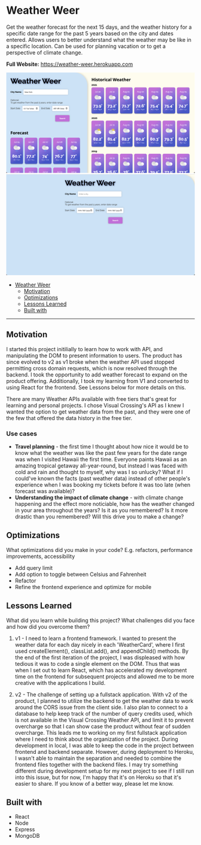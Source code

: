 # Weather Weer

Get the weather forecast for the next 15 days, and the weather history for a specific date range for the past 5 years based on the city and dates entered.  Allows users to better understand what the weather may be like in a specific location.  Can be used for planning vacation or to get a perspective of climate change. 

**Full Website:** https://weather-weer.herokuapp.com

![Screenshot of landing page](img/Screen%20Shot%202022-07-06%20at%2012.07.38%20AM.png)
![Screenshot of search result](img/Screen%20Shot%202022-07-07%20at%208.25.27%20PM.png)

- [Weather Weer](#weather-weer)
  - [Motivation](#motivation)
  - [Optimizations](#optimizations)
  - [Lessons Learned](#lessons-learned)
  - [Built with](#built-with)

***
## Motivation

I started this project initilially to learn how to work with API, and manipulating the DOM to present information to users. The product has since evolved to v2 as v1 broke when the weather API used stopped permitting cross domain requests, which is now resolved through the backend.  I took the opportunity to add weather forecast to expand on the product offering.  Additionally, I took my learning from V1 and converted to using React for the frontend.  See Lessons below for more details on this.

There are many Weather APIs available with free tiers that's great for learning and personal projects.  I chose Visual Crossing's API as I knew I wanted the option to get weather data from the past, and they were one of the few that offered the data history in the free tier.

### Use cases
- **Travel planning** - the first time I thought about how nice it would be to know what the weather was like the past few years for the date range was when I visited Hawaii the first time.  Everyone paints Hawaii as an amazing tropical getaway all-year-round, but instead I was faced with cold and rain and thought to myself, why was I so unlucky? What if I could've known the facts (past weather data) instead of other people's experience when I was booking my tickets before it was too late (when forecast was available)?
- **Understanding the impact of climate change** - with climate change happening and the effect more noticiable, how has the weather changed in your area throughout the years? Is it as you remembered? Is it more drastic than you remembered? Will this drive you to make a change?

## Optimizations

What optimizations did you make in your code? E.g. refactors, performance improvements, accessibility

- Add query limit
- Add option to toggle between Celsius and Fahrenheit
- Refactor
- Refine the frontend experience and optimize for mobile
## Lessons Learned

What did you learn while building this project? What challenges did you face and how did you overcome them?

1.  v1 - I need to learn a frontend framework.
I wanted to present the weather data for each day nicely in each 'WeatherCard', where I first used createElement(), classList.add(), and appendChild() methods.  By the end of the first iteration of the project, I was displeased with how tedious it was to code a single element on the DOM.  Thus that was when I set out to learn React, which has accelerated my development time on the frontend for subsequent projects and allowed me to be more creative with the applications I build.

2.  v2 - The challenge of setting up a fullstack application.
With v2 of the product, I planned to utilize the backend to get the weather data to work around the CORS issue from the client side.  I also plan to connect to a database to help keep track of the number of query credits used, which is not available in the Visual Crossing Weather API, and limit it to prevent overcharge so that I can show case the product without fear of sudden overcharge.  This leads me to working on my first fullstack application where I need to think about the organization of the project.  During development in local, I was able to keep the code in the project between frontend and backend separate.  However, during deployment to Heroku, I wasn't able to maintain the separation and needed to combine the frontend files together with the backend files.  I may try something different during development setup for my next project to see if I still run into this issue, but for now, I'm happy that it's on Heroku so that it's easier to share. If you know of a better way, please let me know.  
## Built with

- React
- Node
- Express
- MongoDB
